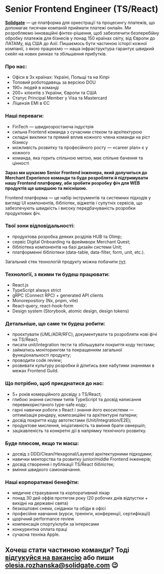 # Senior Frontend Engineer (TS/React)

**[Solidgate](https://solidgate.com/)** — це платформа для оркестрації та процесингу платежів, що допомагає тисячам компаній приймати платежі онлайн. Ми розробляємо інноваційні фінтех-рішення, щоб забезпечити безперебійну обробку платежів для бізнесів у понад 150 країнах світу, від Європи до ЛАТАМу, від США до Азії. Пишаємось бути частиною історії кожної компанії, з якою працюємо — наша інфраструктура гарантує швидкий скейл на нових ринках та збільшення прибутків.

### Про нас:
- Офіси в 3х країнах: Україні, Польщі та на Кіпрі
- Топовий роботодавець за версією DOU
- 190+ людей в команді
- 200+ клієнтів з України, Європи та США
- Статус Principal Member у Visa та Mastercard
- Ліцензія ЕМІ в ЄС

### Наші переваги:
- FinTech — швидкозростаюча індустрія
- сильна Frontend команда з сучасним стеком та архітектурою
- складні виклики та прямий вплив кожного члена команди на ріст бізнесу
- можливість розвитку та професійного росту — «career plan» є у кожного
- команда, яка горить спільною метою, має спільне бачення та цінності

**Зараз ми шукаємо Senior Frontend інженера, який долучиться до Merchant Experience команди та буде розробляти й підтримувати нашу Frontend платформу, аби зробити розробку фіч для WEB продуктів ще швидшою та якіснішою.**

Frontend платформа — це набір інструментів та системних підходів у вигляді UI компонентів, бібліотек, віджетів і супутніх сервісів, що забезпечують швидкість і високу передбачуваність розробки продуктових фіч.

### Твої зони відповідальності:
- продуктова розробка деяких розділів HUB та Olimp;
- cервіс Digital Onboarding та фреймворк Merchant Quest;
- бібліотека компонентів на базі дизайн системи Unit;
- платформенні бібліотеки (data-table, data-filter, form, unit, etc.).

Загальний стек технологій продукту можна побачити [тут](https://solidgate-tech.github.io/).

### Технології, з якими ти будеш працювати:
- React.js
- TypeScript always strict
- gRPC (Connect RPC) + generated API clients
- Monorepository (Nx, pnpm, vite)
- React-query, react-hook-form
- Design system (Storybook, atomic design, design tokens)

### Детальніше, що саме ти будеш робити:
- проєктувати (UML/ADR/RFC), документувати та розробляти нові фічі на TS/React;
- писати unit/integration тести та збільшувати покриття коду тестами;
- займатись моніторингом та покращенням загальної функціональності продукту;
- проводити code review;
- розвивати культуру розробки й ділитись вже набутими знаннями в межах Frontend Guild.

### Що потрібно, щоб приєднатися до нас:
- 5+ років комерційного досвіду з TS/React;
- глибокі знання системи типів TypeScript та досвід написання перевикористаного type-safe коду;
- гарні навички роботи з React і знання його екосистеми — оптимізація рендеру, композиційні та архітектурні патерни;
- досвід покриття коду автотестами (Unit/Integration/E2E);
- продуктове мислення, ініціативність та вміння брати овнершіп;
- зацікавленість та конкретні дії в напрямку технічного розвитку.

### Буде плюсом, якщо ти маєш:
- досвід з DDD/Clean/Hexagonal/Layered архітектурними підходами;
- навички менторства та розвитку junior/middle Frontend інженерів;
- досвід створення і публікації TS/React бібліотек;
- вміння швидкого самонавчання.

### Наші корпоративні бенефіти:
- медичне страхування та корпоративний лікар
- понад 30 дей оффів протягом року (20 робочих днів відпустки + вихідні на державні свята)
- безкоштовні снеки, сніданки та обіди в офісі
- професійне навчання (курси, тренінги, конференції, сертифікації)
- щорічний performance review
- компенсація спорту/клуби за інтересами
- конкурентна оплата праці
- сучасна техніка Apple.

## Хочеш стати частиною команди? Тоді [відгукуйся на вакансію](https://jobs.dou.ua/companies/solidgate/vacancies/256088/) або пиши olesia.rozhanska@solidgate.com 😉
